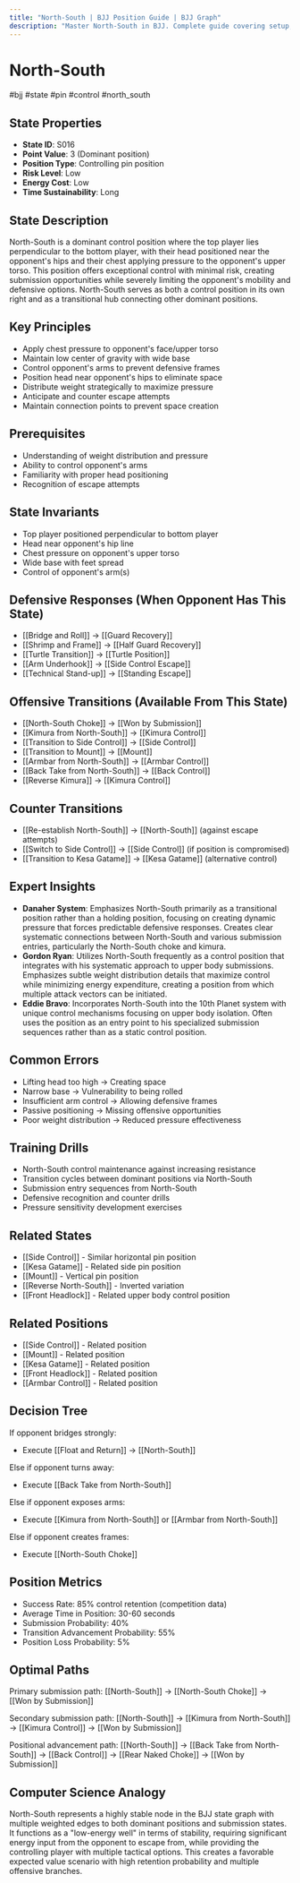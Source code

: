```yaml
---
title: "North-South | BJJ Position Guide | BJJ Graph"
description: "Master North-South in BJJ. Complete guide covering setup, control, escapes, and transitions. Success rate: 85%."
---
```




<!-- Schema Markup for SEO -->
<script type="application/ld+json">
{
  "@context": "https://schema.org",
  "@type": "HowTo",
  "name": "How to Use North-South in BJJ",
  "description": "Complete guide to executing techniques and transitions from North-South.",
  "step": [
    {
      "@type": "HowToStep",
      "name": "Execute North-South Choke",
      "text": "From this position, execute North-South Choke to transition to Won by Submission.",
      "position": 1
    },
    {
      "@type": "HowToStep",
      "name": "Execute Kimura from North-South",
      "text": "From this position, execute Kimura from North-South to transition to Kimura Control.",
      "position": 2
    },
    {
      "@type": "HowToStep",
      "name": "Execute Transition to Side Control",
      "text": "From this position, execute Transition to Side Control to transition to Side Control.",
      "position": 3
    },
    {
      "@type": "HowToStep",
      "name": "Execute Transition to Mount",
      "text": "From this position, execute Transition to Mount to transition to Mount.",
      "position": 4
    },
    {
      "@type": "HowToStep",
      "name": "Execute Armbar from North-South",
      "text": "From this position, execute Armbar from North-South to transition to Armbar Control.",
      "position": 5
    },
    {
      "@type": "HowToStep",
      "name": "Execute Back Take from North-South",
      "text": "From this position, execute Back Take from North-South to transition to Back Control.",
      "position": 6
    }
  ],
  "tool": [
    "BJJ Gi or No-Gi attire",
    "Training partner",
    "Mat space"
  ],
  "totalTime": "PT5M"
}
</script>
<script type="application/ld+json">
{
  "@context": "https://schema.org",
  "@type": "BreadcrumbList",
  "itemListElement": [
    {
      "@type": "ListItem",
      "position": 1,
      "name": "Home",
      "item": "https://bjjgraph.com/"
    },
    {
      "@type": "ListItem",
      "position": 2,
      "name": "Positions",
      "item": "https://bjjgraph.com/positions/"
    },
    {
      "@type": "ListItem",
      "position": 3,
      "name": "North-South",
      "item": "https://bjjgraph.com/positions/north-south"
    }
  ]
}
</script>



<script type="application/ld+json">
{
  "@context": "https://schema.org",
  "@type": "WebPage",
  "name": "North-South",
  "description": "Master North-South in BJJ. Complete guide covering setup, control, escapes, and transitions. Success rate: 85%.",
  "url": "https://bjjgraph.com/positions/north-south",
  "isPartOf": {
    "@type": "WebSite",
    "name": "BJJ Graph",
    "url": "https://bjjgraph.com"
  }
}
</script>

# North-South
#bjj #state #pin #control #north_south

## State Properties
- **State ID**: S016
- **Point Value**: 3 (Dominant position)
- **Position Type**: Controlling pin position
- **Risk Level**: Low
- **Energy Cost**: Low
- **Time Sustainability**: Long

## State Description
North-South is a dominant control position where the top player lies perpendicular to the bottom player, with their head positioned near the opponent's hips and their chest applying pressure to the opponent's upper torso. This position offers exceptional control with minimal risk, creating submission opportunities while severely limiting the opponent's mobility and defensive options. North-South serves as both a control position in its own right and as a transitional hub connecting other dominant positions.

## Key Principles
- Apply chest pressure to opponent's face/upper torso
- Maintain low center of gravity with wide base
- Control opponent's arms to prevent defensive frames
- Position head near opponent's hips to eliminate space
- Distribute weight strategically to maximize pressure
- Anticipate and counter escape attempts
- Maintain connection points to prevent space creation

## Prerequisites
- Understanding of weight distribution and pressure
- Ability to control opponent's arms
- Familiarity with proper head positioning
- Recognition of escape attempts

## State Invariants
- Top player positioned perpendicular to bottom player
- Head near opponent's hip line
- Chest pressure on opponent's upper torso
- Wide base with feet spread
- Control of opponent's arm(s)

## Defensive Responses (When Opponent Has This State)
- [[Bridge and Roll]] → [[Guard Recovery]]
- [[Shrimp and Frame]] → [[Half Guard Recovery]]
- [[Turtle Transition]] → [[Turtle Position]]
- [[Arm Underhook]] → [[Side Control Escape]]
- [[Technical Stand-up]] → [[Standing Escape]]

## Offensive Transitions (Available From This State)
- [[North-South Choke]] → [[Won by Submission]]
- [[Kimura from North-South]] → [[Kimura Control]]
- [[Transition to Side Control]] → [[Side Control]]
- [[Transition to Mount]] → [[Mount]]
- [[Armbar from North-South]] → [[Armbar Control]]
- [[Back Take from North-South]] → [[Back Control]]
- [[Reverse Kimura]] → [[Kimura Control]]

## Counter Transitions
- [[Re-establish North-South]] → [[North-South]] (against escape attempts)
- [[Switch to Side Control]] → [[Side Control]] (if position is compromised)
- [[Transition to Kesa Gatame]] → [[Kesa Gatame]] (alternative control)

## Expert Insights
- **Danaher System**: Emphasizes North-South primarily as a transitional position rather than a holding position, focusing on creating dynamic pressure that forces predictable defensive responses. Creates clear systematic connections between North-South and various submission entries, particularly the North-South choke and kimura.
- **Gordon Ryan**: Utilizes North-South frequently as a control position that integrates with his systematic approach to upper body submissions. Emphasizes subtle weight distribution details that maximize control while minimizing energy expenditure, creating a position from which multiple attack vectors can be initiated.
- **Eddie Bravo**: Incorporates North-South into the 10th Planet system with unique control mechanisms focusing on upper body isolation. Often uses the position as an entry point to his specialized submission sequences rather than as a static control position.

## Common Errors
- Lifting head too high → Creating space
- Narrow base → Vulnerability to being rolled
- Insufficient arm control → Allowing defensive frames
- Passive positioning → Missing offensive opportunities
- Poor weight distribution → Reduced pressure effectiveness

## Training Drills
- North-South control maintenance against increasing resistance
- Transition cycles between dominant positions via North-South
- Submission entry sequences from North-South
- Defensive recognition and counter drills
- Pressure sensitivity development exercises

## Related States
- [[Side Control]] - Similar horizontal pin position
- [[Kesa Gatame]] - Related side pin position
- [[Mount]] - Vertical pin position
- [[Reverse North-South]] - Inverted variation
- [[Front Headlock]] - Related upper body control position


## Related Positions

- [[Side Control]] - Related position
- [[Mount]] - Related position
- [[Kesa Gatame]] - Related position
- [[Front Headlock]] - Related position
- [[Armbar Control]] - Related position

## Decision Tree
If opponent bridges strongly:
- Execute [[Float and Return]] → [[North-South]]

Else if opponent turns away:
- Execute [[Back Take from North-South]]

Else if opponent exposes arms:
- Execute [[Kimura from North-South]] or [[Armbar from North-South]]

Else if opponent creates frames:
- Execute [[North-South Choke]]

## Position Metrics
- Success Rate: 85% control retention (competition data)
- Average Time in Position: 30-60 seconds
- Submission Probability: 40%
- Transition Advancement Probability: 55%
- Position Loss Probability: 5%

## Optimal Paths
Primary submission path:
[[North-South]] → [[North-South Choke]] → [[Won by Submission]]

Secondary submission path:
[[North-South]] → [[Kimura from North-South]] → [[Kimura Control]] → [[Won by Submission]]

Positional advancement path:
[[North-South]] → [[Back Take from North-South]] → [[Back Control]] → [[Rear Naked Choke]] → [[Won by Submission]]

## Computer Science Analogy
North-South represents a highly stable node in the BJJ state graph with multiple weighted edges to both dominant positions and submission states. It functions as a "low-energy well" in terms of stability, requiring significant energy input from the opponent to escape from, while providing the controlling player with multiple tactical options. This creates a favorable expected value scenario with high retention probability and multiple offensive branches.
